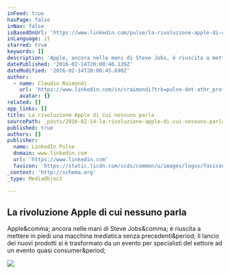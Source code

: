 ```yaml
---
inFeed: true
hasPage: false
inNav: false
isBasedOnUrl: 'https://www.linkedin.com/pulse/la-rivoluzione-apple-di-cui-nessuno-parla-claudio-raimondi?trk=mp-reader-card'
inLanguage: it
starred: true
keywords: []
description: 'Apple, ancora nelle mani di Steve Jobs, è riuscita a mettere in piedi una macchina mediatica senza precedenti. Il lancio dei nuovi prodotti si è trasformato da un evento per specialisti del settore ad un evento quasi consumer.'
datePublished: '2016-02-14T20:00:46.126Z'
dateModified: '2016-02-14T20:00:45.690Z'
author:
  - name: Claudio Raimondi
    url: 'https://www.linkedin.com/in/craimondi?trk=pulse-det-athr_prof-art_hdr'
    avatar: {}
related: []
app_links: []
title: La rivoluzione Apple di cui nessuno parla
sourcePath: _posts/2016-02-14-la-rivoluzione-apple-di-cui-nessuno-parla.md
published: true
authors: []
publisher:
  name: LinkedIn Pulse
  domain: www.linkedin.com
  url: 'https://www.linkedin.com'
  favicon: 'https://static.licdn.com/scds/common/u/images/logos/favicons/v1/favicon.ico'
_context: 'http://schema.org'
_type: MediaObject

---
```

<article style=""><h1>La rivoluzione Apple di cui nessuno parla</h1><p>Apple&amp;comma; ancora nelle mani di Steve Jobs&amp;comma; è riuscita a mettere in piedi una macchina mediatica senza precedenti&amp;period; Il lancio dei nuovi prodotti si è trasformato da un evento per specialisti del settore ad un evento quasi consumer&amp;period;</p><img src="https://media.licdn.com/mpr/mpr/p/1/005/0aa/296/0be52e9.jpg" /></article>